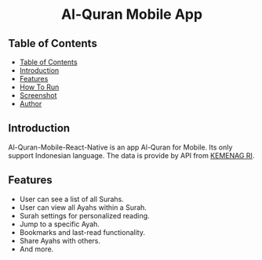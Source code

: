 <h1 align="center">Al-Quran Mobile App</h1>

## Table of Contents

- [Table of Contents](#table-of-contents)
- [Introduction](#introduction)
- [Features](#features)
- [How To Run](#how-to-run)
- [Screenshot](#screenshot)
- [Author](#author)

## Introduction
Al-Quran-Mobile-React-Native is an app Al-Quran for Mobile. Its only support Indonesian language. The data is provide by API from <a href="https://quran.kemenag.go.id/">KEMENAG RI</a>.


## Features
* User can see a list of all Surahs.
* User can view all Ayahs within a Surah.
* Surah settings for personalized reading.
* Jump to a specific Ayah.
* Bookmarks and last-read functionality.
* Share Ayahs with others.
* And more.
